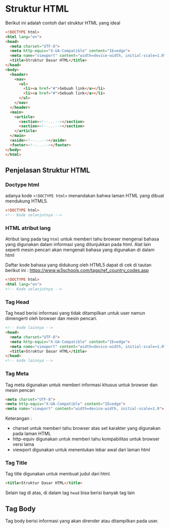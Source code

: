 # Struktur HTML

Berikut ini adalah contoh dari struktur HTML yang ideal

```html
<!DOCTYPE html>
<html lang="en">
<head>
  <meta charset="UTF-8">
  <meta http-equiv="X-UA-Compatible" content="IE=edge">
  <meta name="viewport" content="width=device-width, initial-scale=1.0">
  <title>Struktur Dasar HTML</title>
</head>
<body>
  <header>
    <nav>
      <ul>
        <li><a href="#">Sebuah link</a></li>
        <li><a href="#">Sebuah link</a></li>
      </ul>
    </nav>
  </header>
  <main>
    <article>
      <section><!--...--></section>
      <section><!--...--></section>
    </article>
  </main>
  <aside><!--...--></aside>
  <footer><!--...--></footer>
</body>
</html>
```

## Penjelasan Struktur HTML

### Doctype html

adanya kode `<!DOCTYPE html>` menandakan bahwa laman HTML yang dibuat mendukung HTML5.

```html
<!DOCTYPE html>
<!-- Kode selanjutnya -->
```

### HTML atribut lang

Atribut lang pada tag `html` untuk memberi tahu browser mengenai bahasa yang digunakan dalam informasi yang ditunjukkan pada html. Alat lain seperti mesin pencari akan mengenali bahasa yang digunakan di dalam html

Daftar kode bahasa yang didukung oleh HTML5 dapat di cek di tautan berikut ini : <https://www.w3schools.com/tags/ref_country_codes.asp>

```html
<!DOCTYPE html>
<html lang="en">
<!-- Kode selanjutnya -->
```

### Tag Head

Tag head berisi informasi yang tidak ditampilkan untuk user namun dimengerti oleh browser dan mesin pencari.

```html
<!-- kode lainnya -->
<head>
  <meta charset="UTF-8">
  <meta http-equiv="X-UA-Compatible" content="IE=edge">
  <meta name="viewport" content="width=device-width, initial-scale=1.0">
  <title>Struktur Dasar HTML</title>
</head>
<!-- kode lainnya -->
```

### Tag Meta

Tag meta digunakan untuk memberi informasi khusus untuk browser dan mesin pencari

```html
<meta charset="UTF-8">
<meta http-equiv="X-UA-Compatible" content="IE=edge">
<meta name="viewport" content="width=device-width, initial-scale=1.0">
```

Keterangan :

* charset untuk memberi tahu browser atas set karakter yang digunakan pada laman HTML
* http-equiv digunakan untuk memberi tahu kompabilitas untuk browser versi lama
* viewport digunakan untuk menentukan lebar awal dari laman html

### Tag Title

Tag title digunakan untuk membuat judul dari html.

```html
<title>Struktur Dasar HTML</title>
```

Selain tag di atas, di dalam tag `head` bisa berisi banyak tag lain

## Tag Body

Tag body berisi informasi yang akan dirender atau ditampilkan pada user.


